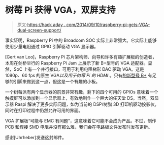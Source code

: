# 树莓 Pi 获得 VGA，双屏支持

> 原文:[https://hack aday . com/2014/09/10/raspberry-pi-gets-VGA-dual-screen-support/](https://hackaday.com/2014/09/10/raspberry-pi-gets-vga-dual-screen-support/)

事实证明，Raspberry Pi 中的 Broadcom SOC 实际上非常强大。它实际上能够使用少量电阻通过 GPIO 引脚驱动 VGA 显示器。

[Gert van Loo]，Raspberry Pi 芯片架构师、向导和许多有趣扩展板的创造者，本周在剑桥举行的 Raspberry Pi Jam 上展示了新 B+型号的 VGA 适配器。显然，SoC 上有一个并行接口，可用于利用电阻梯形 DAC 驱动 VGA。这是 1080p、60 fps 的原生 VGA*以及用于树莓 Pi 的 HDMI* 。只有[的新型号 B+](http://hackaday.com/2014/07/14/the-raspberry-pi-model-b-is-here-again/) 有足够的引脚来做到这一点，但这是一个有趣的小板。

一个树莓派有两个显示器的前景非常有趣，剩下的四个可用的 GPIOs 意味着一个触摸屏可以添加到一个显示器上，有效地制作一个巨大的任天堂 DS。当然，双显示器 Raspi 解决了更多实际问题，如为当前的 DSP/树脂 3D 打印机驱动投影仪，同时在打印过程中仍然允许可用的界面。

VGA 扩展板“可能与 EMC 有问题”，这意味着它可能不会成为产品。不过，制作 PCB 和焊接 SMD 电阻并没有那么难，我们会在电路板文件发布时发布更新。

感谢[Uhrheber]发送这封邮件。